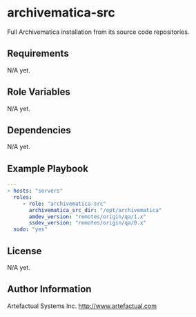archivematica-src
=================

Full Archivematica installation from its source code repositories.

Requirements
------------

N/A yet.

Role Variables
--------------

N/A yet.

Dependencies
------------

N/A yet.

Example Playbook
----------------

```yaml
---
- hosts: "servers"
  roles:
     - role: "archivematica-src"
       archivematica_src_dir: "/opt/archivematica"
       amdev_version: "remotes/origin/qa/1.x"
       ssdev_version: "remotes/origin/qa/0.x"
  sudo: "yes"
```

License
-------

N/A yet.

Author Information
------------------

Artefactual Systems Inc.
http://www.artefactual.com